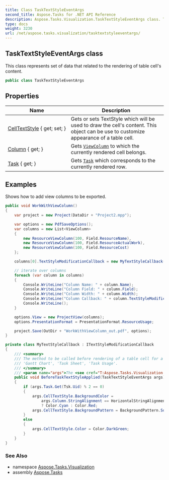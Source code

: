 ```yaml
---
title: Class TaskTextStyleEventArgs
second_title: Aspose.Tasks for .NET API Reference
description: Aspose.Tasks.Visualization.TaskTextStyleEventArgs class. This class represents set of data that related to the rendering of table cells content
type: docs
weight: 3230
url: /net/aspose.tasks.visualization/tasktextstyleeventargs/
---
```

## TaskTextStyleEventArgs class

This class represents set of data that related to the rendering of table cell's content.

```csharp
public class TaskTextStyleEventArgs
```

## Properties

| Name | Description |
| --- | --- |
| [CellTextStyle](../../aspose.tasks.visualization/tasktextstyleeventargs/celltextstyle/) { get; set; } | Gets or sets TextStyle which will be used to draw the cell's content. This object can be use to customize appearance of a table cell. |
| [Column](../../aspose.tasks.visualization/tasktextstyleeventargs/column/) { get; } | Gets [`ViewColumn`](../viewcolumn/) to which the currently rendered cell belongs. |
| [Task](../../aspose.tasks.visualization/tasktextstyleeventargs/task/) { get; } | Gets [`Task`](./task/) which corresponds to the currently rendered row. |

## Examples

Shows how to add view columns to be exported.

```csharp
public void WorkWithViewColumn()
{
    var project = new Project(DataDir + "Project2.mpp");

    var options = new PdfSaveOptions();
    var columns = new List<ViewColumn>
    {
        new ResourceViewColumn(100, Field.ResourceName),
        new ResourceViewColumn(100, Field.ResourceActualWork),
        new ResourceViewColumn(100, Field.ResourceCost)
    };

    columns[0].TextStyleModificationCallback = new MyTextStyleCallback();

    // iterate over columns
    foreach (var column in columns)
    {
        Console.WriteLine("Column Name: " + column.Name);
        Console.WriteLine("Column Field: " + column.Field);
        Console.WriteLine("Column Width: " + column.Width);
        Console.WriteLine("Column Callback: " + column.TextStyleModificationCallback);
        Console.WriteLine();
    }

    options.View = new ProjectView(columns);
    options.PresentationFormat = PresentationFormat.ResourceUsage;

    project.Save(OutDir + "WorkWithViewColumn_out.pdf", options);
}

private class MyTextStyleCallback : ITextStyleModificationCallback
{
    /// <summary>
    /// The method to be called before rendering of a table cell for a task row in the following views:
    /// 'Gantt Chart', 'Task Sheet', 'Task Usage'.
    /// </summary>
    /// <param name="args">The <see cref="T:Aspose.Tasks.Visualization.TaskTextStyleEventArgs" /> object.</param>
    public void BeforeTaskTextStyleApplied(TaskTextStyleEventArgs args)
    {
        if (args.Task.Get(Tsk.Uid) % 2 == 0)
        {
            args.CellTextStyle.BackgroundColor = 
                args.Column.StringAlignment == HorizontalStringAlignment.Center 
                ? Color.Cyan : Color.Red;
            args.CellTextStyle.BackgroundPattern = BackgroundPattern.SolidFill;
        }
        else
        {
            args.CellTextStyle.Color = Color.DarkGreen;
        }
    }
}
```

### See Also

* namespace [Aspose.Tasks.Visualization](../../aspose.tasks.visualization/)
* assembly [Aspose.Tasks](../../)


